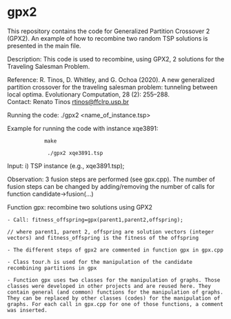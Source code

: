 # gpx2
This repository contains the code for Generalized Partition Crossover 2 (GPX2). An example of how to recombine two random TSP solutions is presented in the main file.


Description: This code is used to recombine, using GPX2, 2 solutions for the Traveling Salesman Problem. 

Reference:  R. Tinos, D. Whitley, and G. Ochoa (2020). A new generalized partition crossover for the traveling salesman problem: tunneling between local optima. Evolutionary Computation, 28 (2): 255–288.		
Contact: Renato Tinos <rtinos@ffclrp.usp.br>

Running the code: ./gpx2 <name_of_instance.tsp>

Example for running the code with instance xqe3891: 

				make
				
			     ./gpx2 xqe3891.tsp 
			     
Input: i) TSP instance (e.g., xqe3891.tsp); 

Observation: 3 fusion steps are performed (see gpx.cpp). The number of fusion steps can be changed by adding/removing the number of calls for function 
			candidate->fusion(...)

Function gpx: recombine two solutions using GPX2
	
	- Call: fitness_offspring=gpx(parent1,parent2,offspring); 
	
	// where parent1, parent 2, offspring are solution vectors (integer vectors) and fitness_offspring is the fitness of the offspring
		
	- The different steps of gpx2 are commented in function gpx in gpx.cpp
	
	- Class tour.h is used for the manipulation of the candidate recombining partitions in gpx
	
	- Function gpx uses two classes for the manipulation of graphs. Those classes were developed in other projects and are reused here. They contain general (and common) functions for the manipulation of graphs. They can be replaced by other classes (codes) for the manipulation of graphs. For each call in gpx.cpp for one of those functions, a comment was inserted.  
			


	
